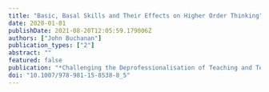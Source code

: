 ```yaml
---
title: "Basic, Basal Skills and Their Effects on Higher Order Thinking"
date: 2020-01-01
publishDate: 2021-08-20T12:05:59.179006Z
authors: ["John Buchanan"]
publication_types: ["2"]
abstract: ""
featured: false
publication: "*Challenging the Deprofessionalisation of Teaching and Teachers*"
doi: "10.1007/978-981-15-8538-8_5"
---
```


